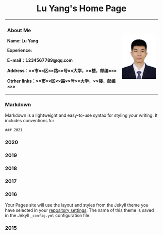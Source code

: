 # <center>Lu Yang's Home Page<center>

<table border="0">
  <tr>
    <td width="75%">
      <h3>About Me</h3>
      <p><b>Name: Lu Yang</b></p>
      <p><b>Experience:</b></p>
      <p><b>E-mail：1234567789@qq.com</b></p>
      <p><b>Address：××市××区××路××号××大学，××楼，邮编×××</b></p>
      <p><b>Otrher links：××市××区××路××号××大学，××楼，邮编×××</b></p>
    </td>
    <td width="25%">
      <img src="/480x640w.jpg" width="100%"> 
    </td>
  </tr>
</table>
  
### Markdown

Markdown is a lightweight and easy-to-use syntax for styling your writing. It includes conventions for

```
### 2021
```

### 2020

### 2019
  
### 2018

### 2017

### 2016

Your Pages site will use the layout and styles from the Jekyll theme you have selected in your [repository settings](https://github.com/yao0801/yao0801.github.io/settings/pages). The name of this theme is saved in the Jekyll `_config.yml` configuration file.

### 2015


